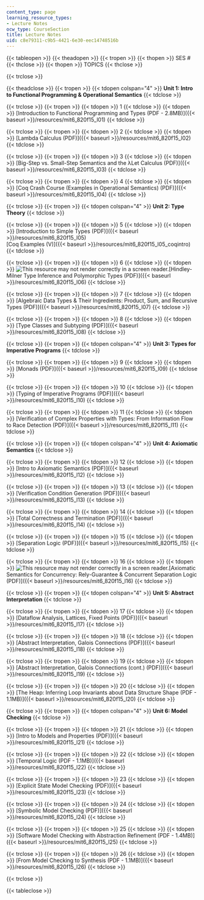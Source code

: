 ```yaml
---
content_type: page
learning_resource_types:
- Lecture Notes
ocw_type: CourseSection
title: Lecture Notes
uid: c8e79311-c9b5-4421-6e30-eec14748516b
---
```


{{< tableopen >}}
{{< theadopen >}}
{{< tropen >}}
{{< thopen >}}
SES #
{{< thclose >}}
{{< thopen >}}
TOPICS
{{< thclose >}}

{{< trclose >}}

{{< theadclose >}}
{{< tropen >}}
{{< tdopen colspan="4" >}}
**Unit 1: Intro to Functional Programming & Operational Semantics**
{{< tdclose >}}

{{< trclose >}}
{{< tropen >}}
{{< tdopen >}}
1
{{< tdclose >}}
{{< tdopen >}}
[Introduction to Functional Programming and Types (PDF - 2.8MB)]({{< baseurl >}}/resources/mit6_820f15_l01)
{{< tdclose >}}

{{< trclose >}}
{{< tropen >}}
{{< tdopen >}}
2
{{< tdclose >}}
{{< tdopen >}}
[Lambda Calculus (PDF)]({{< baseurl >}}/resources/mit6_820f15_l02)
{{< tdclose >}}

{{< trclose >}}
{{< tropen >}}
{{< tdopen >}}
3
{{< tdclose >}}
{{< tdopen >}}
[Big-Step vs. Small-Step Semantics and the λLet Calculus (PDF)]({{< baseurl >}}/resources/mit6_820f15_l03)
{{< tdclose >}}

{{< trclose >}}
{{< tropen >}}
{{< tdopen >}}
4
{{< tdclose >}}
{{< tdopen >}}
[Coq Crash Course (Examples in Operational Semantics) (PDF)]({{< baseurl >}}/resources/mit6_820f15_l04)
{{< tdclose >}}

{{< trclose >}}
{{< tropen >}}
{{< tdopen colspan="4" >}}
**Unit 2: Type Theory**
{{< tdclose >}}

{{< trclose >}}
{{< tropen >}}
{{< tdopen >}}
5
{{< tdclose >}}
{{< tdopen >}}
[Introduction to Simple Types (PDF)]({{< baseurl >}}/resources/mit6_820f15_l05)  
[Coq Examples (V)]({{< baseurl >}}/resources/mit6_820f15_l05_coqintro)
{{< tdclose >}}

{{< trclose >}}
{{< tropen >}}
{{< tdopen >}}
6
{{< tdclose >}}
{{< tdopen >}}
![This resource may not render correctly in a screen reader.](/images/inacessible.gif)[Hindley-Milner Type Inference and Polymorphic Types (PDF)]({{< baseurl >}}/resources/mit6_820f15_l06)
{{< tdclose >}}

{{< trclose >}}
{{< tropen >}}
{{< tdopen >}}
7
{{< tdclose >}}
{{< tdopen >}}
[Algebraic Data Types & Their Ingredients: Product, Sum, and Recursive Types (PDF)]({{< baseurl >}}/resources/mit6_820f15_l07)
{{< tdclose >}}

{{< trclose >}}
{{< tropen >}}
{{< tdopen >}}
8
{{< tdclose >}}
{{< tdopen >}}
[Type Classes and Subtyping (PDF)]({{< baseurl >}}/resources/mit6_820f15_l08)
{{< tdclose >}}

{{< trclose >}}
{{< tropen >}}
{{< tdopen colspan="4" >}}
**Unit 3: Types for Imperative Programs**
{{< tdclose >}}

{{< trclose >}}
{{< tropen >}}
{{< tdopen >}}
9
{{< tdclose >}}
{{< tdopen >}}
[Monads (PDF)]({{< baseurl >}}/resources/mit6_820f15_l09)
{{< tdclose >}}

{{< trclose >}}
{{< tropen >}}
{{< tdopen >}}
10
{{< tdclose >}}
{{< tdopen >}}
[Typing of Imperative Programs (PDF)]({{< baseurl >}}/resources/mit6_820f15_l10)
{{< tdclose >}}

{{< trclose >}}
{{< tropen >}}
{{< tdopen >}}
11
{{< tdclose >}}
{{< tdopen >}}
[Verification of Complex Properties with Types: From Information Flow to Race Detection (PDF)]({{< baseurl >}}/resources/mit6_820f15_l11)
{{< tdclose >}}

{{< trclose >}}
{{< tropen >}}
{{< tdopen colspan="4" >}}
**Unit 4: Axiomatic Semantics**
{{< tdclose >}}

{{< trclose >}}
{{< tropen >}}
{{< tdopen >}}
12
{{< tdclose >}}
{{< tdopen >}}
[Intro to Axiomatic Semantics (PDF)]({{< baseurl >}}/resources/mit6_820f15_l12)
{{< tdclose >}}

{{< trclose >}}
{{< tropen >}}
{{< tdopen >}}
13
{{< tdclose >}}
{{< tdopen >}}
[Verification Condition Generation (PDF)]({{< baseurl >}}/resources/mit6_820f15_l13)
{{< tdclose >}}

{{< trclose >}}
{{< tropen >}}
{{< tdopen >}}
14
{{< tdclose >}}
{{< tdopen >}}
[Total Correctness and Termination (PDF)]({{< baseurl >}}/resources/mit6_820f15_l14)
{{< tdclose >}}

{{< trclose >}}
{{< tropen >}}
{{< tdopen >}}
15
{{< tdclose >}}
{{< tdopen >}}
[Separation Logic (PDF)]({{< baseurl >}}/resources/mit6_820f15_l15)
{{< tdclose >}}

{{< trclose >}}
{{< tropen >}}
{{< tdopen >}}
16
{{< tdclose >}}
{{< tdopen >}}
![This resource may not render correctly in a screen reader.](/images/inacessible.gif)[Axiomatic Semantics for Concurrency: Rely-Guarantee & Concurrent Separation Logic (PDF)]({{< baseurl >}}/resources/mit6_820f15_l16)
{{< tdclose >}}

{{< trclose >}}
{{< tropen >}}
{{< tdopen colspan="4" >}}
**Unit 5: Abstract Interpretation**
{{< tdclose >}}

{{< trclose >}}
{{< tropen >}}
{{< tdopen >}}
17
{{< tdclose >}}
{{< tdopen >}}
[Dataflow Analysis, Lattices, Fixed Points (PDF)]({{< baseurl >}}/resources/mit6_820f15_l17)
{{< tdclose >}}

{{< trclose >}}
{{< tropen >}}
{{< tdopen >}}
18
{{< tdclose >}}
{{< tdopen >}}
[Abstract Interpretation, Galois Connections (PDF)]({{< baseurl >}}/resources/mit6_820f15_l18)
{{< tdclose >}}

{{< trclose >}}
{{< tropen >}}
{{< tdopen >}}
19
{{< tdclose >}}
{{< tdopen >}}
[Abstract Interpretation, Galois Connections (cont.) (PDF)]({{< baseurl >}}/resources/mit6_820f15_l19)
{{< tdclose >}}

{{< trclose >}}
{{< tropen >}}
{{< tdopen >}}
20
{{< tdclose >}}
{{< tdopen >}}
[The Heap: Inferring Loop Invariants about Data Structure Shape (PDF - 1.1MB)]({{< baseurl >}}/resources/mit6_820f15_l20)
{{< tdclose >}}

{{< trclose >}}
{{< tropen >}}
{{< tdopen colspan="4" >}}
**Unit 6: Model Checking**
{{< tdclose >}}

{{< trclose >}}
{{< tropen >}}
{{< tdopen >}}
21
{{< tdclose >}}
{{< tdopen >}}
[Intro to Models and Properties (PDF)]({{< baseurl >}}/resources/mit6_820f15_l21)
{{< tdclose >}}

{{< trclose >}}
{{< tropen >}}
{{< tdopen >}}
22
{{< tdclose >}}
{{< tdopen >}}
[Temporal Logic (PDF - 1.1MB)]({{< baseurl >}}/resources/mit6_820f15_l22)
{{< tdclose >}}

{{< trclose >}}
{{< tropen >}}
{{< tdopen >}}
23
{{< tdclose >}}
{{< tdopen >}}
[Explicit State Model Checking (PDF)]({{< baseurl >}}/resources/mit6_820f15_l23)
{{< tdclose >}}

{{< trclose >}}
{{< tropen >}}
{{< tdopen >}}
24
{{< tdclose >}}
{{< tdopen >}}
[Symbolic Model Checking (PDF)]({{< baseurl >}}/resources/mit6_820f15_l24)
{{< tdclose >}}

{{< trclose >}}
{{< tropen >}}
{{< tdopen >}}
25
{{< tdclose >}}
{{< tdopen >}}
[Software Model Checking with Abstraction Refinement (PDF - 1.4MB)]({{< baseurl >}}/resources/mit6_820f15_l25)
{{< tdclose >}}

{{< trclose >}}
{{< tropen >}}
{{< tdopen >}}
26
{{< tdclose >}}
{{< tdopen >}}
[From Model Checking to Synthesis (PDF - 1.1MB)]({{< baseurl >}}/resources/mit6_820f15_l26)
{{< tdclose >}}

{{< trclose >}}

{{< tableclose >}}